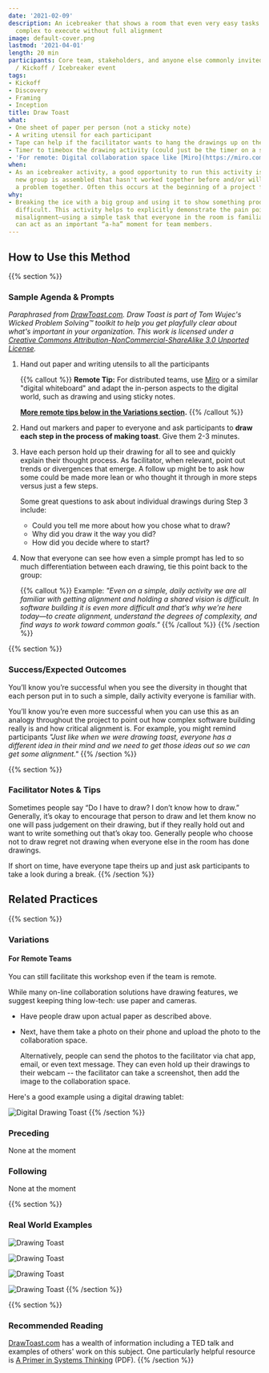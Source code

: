 ```yaml
---
date: '2021-02-09'
description: An icebreaker that shows a room that even very easy tasks can be exceedingly
  complex to execute without full alignment
image: default-cover.png
lastmod: '2021-04-01'
length: 20 min
participants: Core team, stakeholders, and anyone else commonly invited to an Inception
  / Kickoff / Icebreaker event
tags:
- Kickoff
- Discovery
- Framing
- Inception
title: Draw Toast
what:
- One sheet of paper per person (not a sticky note)
- A writing utensil for each participant
- Tape can help if the facilitator wants to hang the drawings up on the wall
- Timer to timebox the drawing activity (could just be the timer on a smartphone)
- 'For remote: Digital collaboration space like [Miro](https://miro.com/)'
when:
- As an icebreaker activity, a good opportunity to run this activity is whenever a
  new group is assembled that hasn't worked together before and/or will be tackling
  a problem together. Often this occurs at the beginning of a project for Kickoff/Inception.
why:
- Breaking the ice with a big group and using it to show something productive is often
  difficult. This activity helps to explicitly demonstrate the pain points around
  misalignment—using a simple task that everyone in the room is familiar with—and
  can act as an important “a-ha” moment for team members.
---
```


## How to Use this Method

{{% section %}}
### Sample Agenda & Prompts
*Paraphrased from <a href="http://www.drawtoast.com/" target="_blank">DrawToast.com</a>. Draw Toast is part of Tom Wujec's Wicked Problem Solving™ toolkit to help you get playfully clear about what's important in your organization. This work is licensed under a <a href="https://creativecommons.org/licenses/by-nc-sa/3.0/deed.en_US" target="_blank">Creative Commons Attribution-NonCommercial-ShareAlike 3.0 Unported License</a>.*

1. Hand out paper and writing utensils to all the participants

   {{% callout %}}
   **Remote Tip:** For distributed teams, use [Miro](https://miro.com/) or a similar "digital whiteboard" and adapt the in-person aspects to the digital world, such as drawing and using sticky notes.
   
   **[More remote tips below in the Variations section](#variations).**
   {{% /callout %}}

1. Hand out markers and paper to everyone and ask participants to **draw each step in the process of making toast**. Give them 2-3 minutes.

1. Have each person hold up their drawing for all to see and quickly explain their thought process. As facilitator, when relevant, point out trends or divergences that emerge. A follow up might be to ask how some could be made more lean or who thought it through in more steps versus just a few steps.

   Some great questions to ask about individual drawings during Step 3 include:
   - Could you tell me more about how you chose what to draw?
   - Why did you draw it the way you did?
   - How did you decide where to start?

1. Now that everyone can see how even a simple prompt has led to so much differentiation between each drawing, tie this point back to the group:

   {{% callout %}}
   Example: *"Even on a simple, daily activity we are all familiar with getting alignment and holding a shared vision is difficult. In software building it is even more difficult and that’s why we’re here today—to create alignment, understand the degrees of complexity, and find ways to work toward common goals."*
   {{% /callout %}}
{{% /section %}}

{{% section %}}
### Success/Expected Outcomes
You’ll know you’re successful when you see the diversity in thought that each person put in to such a simple, daily activity everyone is familiar with.

You’ll know you’re even more successful when you can use this as an analogy throughout the project to point out how complex software building really is and how critical alignment is. For example, you might remind participants *"Just like when we were drawing toast, everyone has a different idea in their mind and we need to get those ideas out so we can get some alignment."*
{{% /section %}}

{{% section %}}
### Facilitator Notes & Tips
Sometimes people say “Do I have to draw? I don’t know how to draw.” Generally, it’s okay to encourage that person to draw and let them know no one will pass judgement on their drawing, but if they really hold out and want to write something out that’s okay too. Generally people who choose not to draw regret not drawing when everyone else in the room has done drawings.

If short on time, have everyone tape theirs up and just ask participants to take a look during a break.
{{% /section %}}


## Related Practices
{{% section %}}
### Variations
#### For Remote Teams
You can still facilitate this workshop even if the team is remote. 

While many on-line collaboration solutions have drawing features, we suggest keeping thing low-tech: use paper and cameras. 

- Have people draw upon actual paper as described above.
- Next, have them take a photo on their phone and upload the photo to the collaboration space.
   
   Alternatively, people can send the photos to the facilitator via chat app, email, or even text message. They can even hold up their drawings to their webcam -- the facilitator can take a screenshot, then add the image to the collaboration space.

Here's a good example using a digital drawing tablet:

![Digital Drawing Toast](/images/practices/draw-toast/example-6.jpg)
{{% /section %}}

### Preceding
None at the moment

### Following
None at the moment

{{% section %}}
### Real World Examples

![Drawing Toast](/images/practices/draw-toast/example-5.jpg)

![Drawing Toast](/images/practices/draw-toast/example-3.jpg)

![Drawing Toast](/images/practices/draw-toast/example-4.jpg)

![Drawing Toast](/images/practices/draw-toast/example-1.jpg)
{{% /section %}}

{{% section %}}

### Recommended Reading

<a href="http://www.drawtoast.com/" target="_blank">DrawToast.com</a> has a wealth of information including a TED talk and examples of others' work on this subject. One particularly helpful resource is <a href="http://www.drawtoast.com/downloads/DrawToast%20Systems%20Thinking%20Guide.pdf" target="_blank">A Primer in Systems Thinking</a> (PDF).
{{% /section %}}
